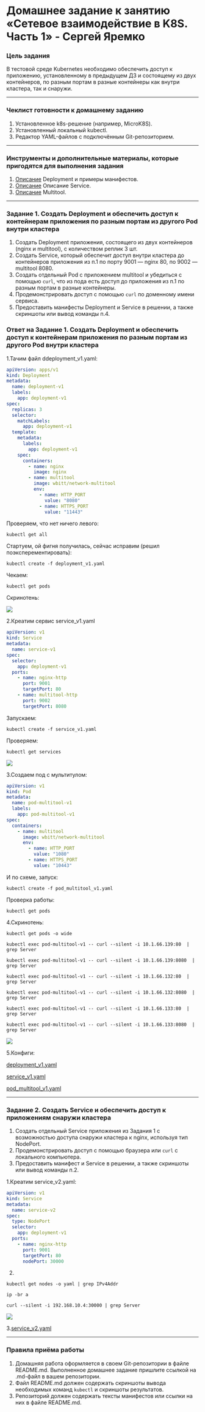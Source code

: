 # Домашнее задание к занятию «Сетевое взаимодействие в K8S. Часть 1» - Сергей Яремко

### Цель задания

В тестовой среде Kubernetes необходимо обеспечить доступ к приложению, установленному в предыдущем ДЗ и состоящему из двух контейнеров, по разным портам в разные контейнеры как внутри кластера, так и снаружи.

------

### Чеклист готовности к домашнему заданию

1. Установленное k8s-решение (например, MicroK8S).
2. Установленный локальный kubectl.
3. Редактор YAML-файлов с подключённым Git-репозиторием.

------

### Инструменты и дополнительные материалы, которые пригодятся для выполнения задания

1. [Описание](https://kubernetes.io/docs/concepts/workloads/controllers/deployment/) Deployment и примеры манифестов.
2. [Описание](https://kubernetes.io/docs/concepts/services-networking/service/) Описание Service.
3. [Описание](https://github.com/wbitt/Network-MultiTool) Multitool.

------

### Задание 1. Создать Deployment и обеспечить доступ к контейнерам приложения по разным портам из другого Pod внутри кластера

1. Создать Deployment приложения, состоящего из двух контейнеров (nginx и multitool), с количеством реплик 3 шт.
2. Создать Service, который обеспечит доступ внутри кластера до контейнеров приложения из п.1 по порту 9001 — nginx 80, по 9002 — multitool 8080.
3. Создать отдельный Pod с приложением multitool и убедиться с помощью `curl`, что из пода есть доступ до приложения из п.1 по разным портам в разные контейнеры.
4. Продемонстрировать доступ с помощью `curl` по доменному имени сервиса.
5. Предоставить манифесты Deployment и Service в решении, а также скриншоты или вывод команды п.4.

### Ответ на Задание 1. Создать Deployment и обеспечить доступ к контейнерам приложения по разным портам из другого Pod внутри кластера

1.Тачим файл ddeployment_v1.yaml:
```.yaml
apiVersion: apps/v1
kind: Deployment
metadata:
  name: deployment-v1
  labels:
    app: deployment-v1
spec:
  replicas: 3
  selector:
    matchLabels:
      app: deployment-v1
  template:
    metadata:
      labels:
        app: deployment-v1
    spec:
      containers:
        - name: nginx
          image: nginx
        - name: multitool
          image: wbitt/network-multitool
          env:
            - name: HTTP_PORT
              value: "8080"
            - name: HTTPS_PORT
              value: "11443"
```
Проверяем, что нет ничего левого:
```
kubectl get all
```
Стартуем, ой фигня получилась, сейчас исправим (решил поэксперементировать):
```
kubectl create -f deployment_v1.yaml
```
Чекаем:
```
kubectl get pods
```
Скринотень:

![](https://github.com/s-bessonniy/kuber-homeworks/blob/main/1.4/screenshots/VirtualBox_Ubuntu-50Gb_20_04_2025_09_50_03.png)

2.Креатим сервис service_v1.yaml
```.yaml
apiVersion: v1
kind: Service
metadata:
  name: service-v1
spec:
  selector:
    app: deployment-v1
  ports:
    - name: nginx-http
      port: 9001
      targetPort: 80
    - name: multitool-http
      port: 9002
      targetPort: 8080
```
Запускаем:
```
kubectl create -f service_v1.yaml
```
Проверяем:
```
kubectl get services
```

![](https://github.com/s-bessonniy/kuber-homeworks/blob/main/1.4/screenshots/VirtualBox_Ubuntu-50Gb_20_04_2025_10_25_11.png)

3.Создаем под с мультитулом:
```.yaml
apiVersion: v1
kind: Pod
metadata:
  name: pod-multitool-v1
  labels:
    app: pod-multitool-v1
spec:
  containers:
    - name: multitool
      image: wbitt/network-multitool
      env:
        - name: HTTP_PORT
          value: "1080"
        - name: HTTPS_PORT
          value: "10443"
```
И по схеме, запуск:
```
kubectl create -f pod_multitool_v1.yaml
```
Проверка работы:
```
kubectl get pods
```
4.Скринотень:
```
kubectl get pods -o wide
```
```
kubectl exec pod-multitool-v1 -- curl --silent -i 10.1.66.139:80  | grep Server
```
```
kubectl exec pod-multitool-v1 -- curl --silent -i 10.1.66.139:8080  | grep Server
```
```
kubectl exec pod-multitool-v1 -- curl --silent -i 10.1.66.132:80  | grep Server
```
```
kubectl exec pod-multitool-v1 -- curl --silent -i 10.1.66.132:8080  | grep Server
```
```
kubectl exec pod-multitool-v1 -- curl --silent -i 10.1.66.133:80  | grep Server
```
```
kubectl exec pod-multitool-v1 -- curl --silent -i 10.1.66.133:8080  | grep Server
```
![](https://github.com/s-bessonniy/kuber-homeworks/blob/main/1.4/screenshots/VirtualBox_Ubuntu-50Gb_20_04_2025_10_50_16.png)

5.Конфиги:

[deployment_v1.yaml](https://github.com/s-bessonniy/kuber-homeworks/blob/main/1.4/configs/deployment_v1.yaml) 

[service_v1.yaml](https://github.com/s-bessonniy/kuber-homeworks/blob/main/1.4/configs/service_v1.yaml) 

[pod_multitool_v1.yaml](https://github.com/s-bessonniy/kuber-homeworks/blob/main/1.4/configs/service_v1.yaml)

------

### Задание 2. Создать Service и обеспечить доступ к приложениям снаружи кластера

1. Создать отдельный Service приложения из Задания 1 с возможностью доступа снаружи кластера к nginx, используя тип NodePort.
2. Продемонстрировать доступ с помощью браузера или `curl` с локального компьютера.
3. Предоставить манифест и Service в решении, а также скриншоты или вывод команды п.2.

1.Креатим service_v2.yaml:
```.yaml
apiVersion: v1
kind: Service
metadata:
  name: service-v2
spec:
  type: NodePort
  selector:
    app: deployment-v1
  ports:
    - name: nginx-http
      port: 9001
      targetPort: 80
      nodePort: 30000
```
2.
```
kubectl get nodes -o yaml | grep IPv4Addr
```
```
ip -br a
```
```
curl --silent -i 192.168.10.4:30000 | grep Server
```
![](https://github.com/s-bessonniy/kuber-homeworks/blob/main/1.4/screenshots/VirtualBox_Ubuntu-50Gb_20_04_2025_11_26_56.png)

3.[service_v2.yaml](https://github.com/s-bessonniy/kuber-homeworks/blob/main/1.4/configs/service_v2.yaml)

------

### Правила приёма работы

1. Домашняя работа оформляется в своем Git-репозитории в файле README.md. Выполненное домашнее задание пришлите ссылкой на .md-файл в вашем репозитории.
2. Файл README.md должен содержать скриншоты вывода необходимых команд `kubectl` и скриншоты результатов.
3. Репозиторий должен содержать тексты манифестов или ссылки на них в файле README.md.

